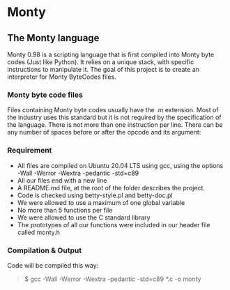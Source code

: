 # Monty

## The Monty language
Monty 0.98 is a scripting language that is first compiled into Monty byte codes (Just like Python). It relies on a unique stack, with specific instructions to manipulate it. The goal of this project is to create an interpreter for Monty ByteCodes files.

### Monty byte code files

Files containing Monty byte codes usually have the .m extension. Most of the industry uses this standard but it is not required by the specification of the language. There is not more than one instruction per line. There can be any number of spaces before or after the opcode and its argument:

### Requirement

- All files are compiled on Ubuntu 20.04 LTS using gcc, using the options -Wall -Werror -Wextra -pedantic -std=c89
- All our files end with a new line
- A README.md file, at the root of the folder describes the project.
- Code is checked using betty-style.pl and betty-doc.pl
- We were allowed to use a maximum of one global variable
- No more than 5 functions per file
- We were allowed to use the C standard library
- The prototypes of all our functions were included in our header file called monty.h

### Compilation & Output
Code will be compiled this way:
> $ gcc -Wall -Werror -Wextra -pedantic -std=c89 *.c -o monty

